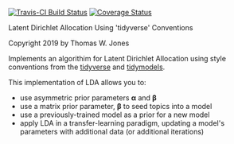 [![Travis-CI Build Status](https://travis-ci.org/TommyJones/tidylda.svg?branch=master)](https://travis-ci.org/TommyJones/tidylda)
[![Coverage Status](https://img.shields.io/codecov/c/github/tommyjones/tidylda/master.svg)](https://codecov.io/github/tommyjones/tidylda?branch=master)


Latent Dirichlet Allocation Using 'tidyverse' Conventions

Copyright 2019 by Thomas W. Jones

Implements an algorithim for Latent Dirichlet Allocation using style conventions from the [tidyverse](https://style.tidyverse.org/) and [tidymodels](https://tidymodels.github.io/model-implementation-principles/). 
    
This implementation of LDA allows you to:

* use asymmetric prior parameters $\boldsymbol\alpha$ and $\boldsymbol\beta$
* use a matrix prior parameter, $\boldsymbol\beta$ to seed topics into a model
* use a previously-trained model as a prior for a new model
* apply LDA in a transfer-learning paradigm, updating a model's parameters with additional data (or additional iterations)


